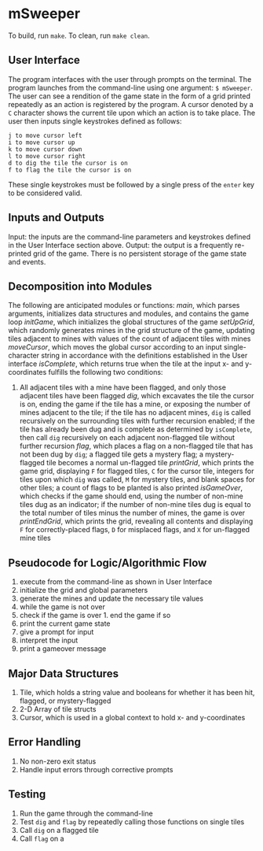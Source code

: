 # mSweeper
To build, run `make`.
To clean, run `make clean`.

## User Interface
The program interfaces with the user through prompts on the terminal. The
program launches from the command-line using one argument: `$ mSweeper`. The
user can see a rendition of the game state in the form of a grid printed repeatedly as an action is registered by the program. A cursor denoted by a `C`
character shows the current tile upon which an action is to take place. The
user then inputs single keystrokes defined as follows:
```
j to move cursor left
i to move cursor up
k to move cursor down
l to move cursor right
d to dig the tile the cursor is on
f to flag the tile the cursor is on
```
These single keystrokes must be followed by a single press of the `enter` key
to be considered valid.

## Inputs and Outputs
Input: the inputs are the command-line parameters and keystrokes defined in the User Interface section above.
Output: the output is a frequently re-printed grid of the game. There is no
persistent storage of the game state and events.

## Decomposition into Modules
The following are anticipated modules or functions:
*main*, which parses arguments, initializes data structures and modules, and
contains the game loop
*initGame*, which initializes the global structures of the game
*setUpGrid*, which randomly generates mines in the grid structure of the game,
updating tiles adjacent to mines with values of the count of adjacent tiles with mines
*moveCursor*, which moves the global cursor according to an input single-character string in accordance with the definitions established in the User interface
*isComplete*, which returns true when the tile at the input x- and y- coordinates fulfills the following two conditions:
  1. All adjacent tiles with a mine have been flagged, and only those adjacent tiles have been flagged
*dig*, which excavates the tile the cursor is on, ending the game if the tile has a mine, or exposing the number of mines adjacent to the tile; if the tile has no adjacent mines, `dig` is called recursively on the surrounding tiles with further recursion enabled; if the tile has already been dug and is complete as determined by `isComplete`, then call `dig` recursively on each adjacent non-flagged tile without further recursion
*flag*, which places a flag on a non-flagged tile that has not been dug by `dig`; a flagged tile gets a mystery flag; a mystery-flagged tile becomes a normal un-flagged tile
*printGrid*, which prints the game grid, displaying `F` for flagged tiles, `C` for the cursor tile, integers for tiles upon which `dig` was called, `M` for mystery tiles, and blank spaces for other tiles; a count of flags to be planted is also printed
*isGameOver*, which checks if the game should end, using the number of non-mine tiles dug as an indicator; if the number of non-mine tiles dug is equal to the total number of tiles minus the number of mines, the game is over
*printEndGrid*, which prints the grid, revealing all contents and displaying `F` for correctly-placed flags, `D` for misplaced flags, and `X` for un-flagged mine tiles

## Pseudocode for Logic/Algorithmic Flow
1. execute from the command-line as shown in User Interface
2. initialize the grid and global parameters
3. generate the mines and update the necessary tile values
4. while the game is not over
  1. check if the game is over
    1. end the game if so
  2. print the current game state
  3. give a prompt for input
  4. interpret the input
5. print a gameover message

## Major Data Structures
1. Tile, which holds a string value and booleans for whether it has been hit, flagged, or mystery-flagged
2. 2-D Array of tile structs
3. Cursor, which is used in a global context to hold x- and y-coordinates

## Error Handling
1. No non-zero exit status
2. Handle input errors through corrective prompts

## Testing
1. Run the game through the command-line
2. Test `dig` and `flag` by repeatedly calling those functions on single tiles
  1. Call `dig` on a flagged tile
  2. Call `flag` on a
